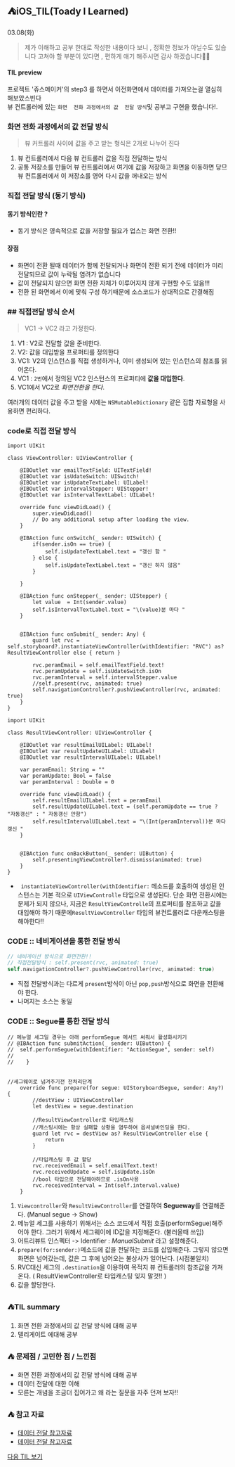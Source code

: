 
## ⛺️iOS_TIL(Toady l Learned)

03.08(화)
> 제가 이해하고 공부 한대로 작성한  내용이다 보니 , 정확한 정보가 아닐수도 있습니다 
   고쳐야 할 부분이 있다면 , 편하게  애기 해주시면  감사 하겠습니다🙏🏻


#### TIL preview
프로젝트 '쥬스메이커'의 step3 를 하면서 이전화면에서 데이터를 가져오는걸 열심히 해보았스빈다 </br>
뷰 컨트롤러에 있는  `화면  전화 과정에서의 값  전달 방식`및 공부고 구현을 했습니다!. </br>





###  화면  전화 과정에서의 값  전달 방식
> 뷰 커트롤러 사이에  값을  주고 받는 형식은  2개로  나누어 진다 

1. 뷰 컨트롤러에서 다음 뷰 컨트롤러 값을 직접 전달하는 방식 
2.  공통  저장소를 만들어  뷰 컨트롤러에서 여기에 값을  저장하고 화면을 이동하면 당므 뷰 컨트롤러에서 이 저장소를  영어 다시 값을 꺼내오는 방식


### 직접  전달  방식 (동기 방식)
#### 동기 방식인란 ? 
- 동기 방식은   영속적으로 값을 저장할  필요가 업스는 화면 전환!!
#### 장점 
- 화면이  전환 될때  데이터가 함께  전달되거나  화면이  전환 되기 전에 데이터가  미리 전달되므로 값이 누락될 염려가 없습니다
- 값이  전달되지 않으면   화면 전환  자체가 이루어지지 않게  구현할 수도 있음!!!
- 전환  된  화면에서 이에 맞춰 구성 하기때문에  소스코드가  상대적으로 간결해짐

### ## 직접전달  방식  순서
> VC1 -> VC2 라고 가정한다.

1. V1 : V2로 전달할 값을 준비한다.
2. V2: 값을 대입받을 프로퍼티를 정의한다
3. VC1: V2의 인스턴스를 직접 생성하거나, 이미 생성되어 있는 인스턴스의 참조를 읽어온다.
4. VC1 : `2번`에서 정의된 VC2 인스턴스의 프로퍼티에 **값을 대입한다**.
5. VC1에서 VC2로 *화면전환을 한다*.

여러개의 데이터 값을 주고 받을 시에는 `NSMutableDictionary` 같은 집합 자료형을 사용하면 편리하다.


### code로 직접  전달  방식

```swift=
import UIKit

class ViewController: UIViewController {
    
    @IBOutlet var emailTextField: UITextField!
    @IBOutlet var isUdateSwitch: UISwitch!
    @IBOutlet var isUpdateTextLabel: UILabel!
    @IBOutlet var intervalStepper: UIStepper!
    @IBOutlet var isIntervalTextLabel: UILabel!
    
    override func viewDidLoad() {
        super.viewDidLoad()
        // Do any additional setup after loading the view.
    }

    @IBAction func onSwitch(_ sender: UISwitch) {
        if(sender.isOn == true) {
            self.isUpdateTextLabel.text = "갱신 함 "
        } else {
            self.isUpdateTextLabel.text = "갱신 하지 않음"
        }
        
    }
    
    @IBAction func onStepper(_ sender: UIStepper) {
        let value  = Int(sender.value)
        self.isIntervalTextLabel.text = "\(value)분 마다 "
    }
    
   
    @IBAction func onSubmit(_ sender: Any) {
        guard let rvc = self.storyboard?.instantiateViewController(withIdentifier: "RVC") as? ResultViewController else { return }
        
        rvc.peramEmail = self.emailTextField.text!
        rvc.peramUpdate = self.isUdateSwitch.isOn
        rvc.peramInterval = self.intervalStepper.value
        //self.present(rvc, animated: true)
        self.navigationController?.pushViewController(rvc, animated: true)
    }
}
```
```swift=
import UIKit

class ResultViewController: UIViewController {
    
    @IBOutlet var resultEmailUILabel: UILabel!
    @IBOutlet var resultUpdateUILabel: UILabel!
    @IBOutlet var resultIntervalUILabel: UILabel!
    
    var peramEmail: String = ""
    var peramUpdate: Bool = false
    var peramInterval : Double = 0
    
    override func viewDidLoad() {
        self.resultEmailUILabel.text = peramEmail
        self.resultUpdateUILabel.text = (self.peramUpdate == true ? "자동갱신" : " 자동갱신 안함")
        self.resultIntervalUILabel.text = "\(Int(peramInterval))분 마다 갱신 "
    }
    
   
    @IBAction func onBackButton(_ sender: UIButton) {
        self.presentingViewController?.dismiss(animated: true)
    }
}
```
- ` instantiateViewController(withIdentifier:` 메소드를 호출하여 생성된 인스턴스는 기본 적으로 `UIViewControlle` 타입으로 생성된다. 단순 화면 전환시에는 문제가 되지 않으나, 지금은 `ResultViewControlle`의 프로퍼티를 참조하고 값을 대입해야 하기 때문에`ResultViewController` 타입의 뷰컨트롤러로 다운캐스팅을 해야한다!!


### CODE :: 네비게이션을 통한 전달 방식

```swift
// 네비게이션 방식으로 화면전환!!
// 직접전달방식 : self.present(rvc, animated: true)
self.navigationController?.pushViewController(rvc, animated: true)
```

- 직접 전달방식과는 다르게 `present`방식이 아닌 `pop,push`방식으로 화면을 전환해야 한다.
- 나머지는 소스는 동일

### CODE :: Segue를 통한 전달 방식
```swift=
// 메뉴얼 세그일 경우는 아래 performSegue 메서드 써줘서 활성화시키기
// @IBAction func submitAction(_ sender: UIButton) {
//  self.performSegue(withIdentifier: "ActionSegue", sender: self)
//        
//    }


//세그웨이로 넘겨주기전 전처리단계
    override func prepare(for segue: UIStoryboardSegue, sender: Any?) {
        //destView : UIViewController
        let destView = segue.destination
        
        //ResultViewController로 타입캐스팅
        //캐스팅시에는 항상 실패할 상황을 염두하여 옵셔널바인딩을 한다.
        guard let rvc = destView as? ResultViewController else {
            return
        }
        
        //타입캐스팅 후 값 할당
        rvc.receivedEmail = self.emailText.text!
        rvc.receivedUpdate = self.isUpdate.isOn 
        //bool 타입으로 전달해야하므로 .isOn사용
        rvc.receivedInterval = Int(self.interval.value)
    }
```

1. `Viewcontroller`와 `ResultViewController`를 연결하여 **Segueway**를 연결해준다. (Manual segue -> Show)
2. 메뉴얼 세그를 사용하기 위해서는 소스 코드에서 직접 호출(performSegue)해주어야 한다.                       그러기 위해서 세그웨이에 ID값을 지정해준다. (불러올때 쓰임)
3. 어트리뷰트 인스펙터 -> Identifier : *ManualSubmit* 라고 설정해준다.
4. `prepare(for:sender:)`메소드에 값을 전달하는 코드를 삽입해준다. 그렇지 않으면 화면은 넘어갔는데, 값은 그 후에 넘어오는 불상사가 일어난다. (시점불일치)
5. RVC대신 세그의 `.destination`을 이용하여 목적지 뷰 컨트롤러의 참조값을 가져온다.                             ( ResultViewController로 타입캐스팅 잊지 말것!! )
6. 값을 할당한다.

### ⛺️TIL summary 
1. 화면 전환 과정에서의 값  전달 방식에 대해 공부
2. 델리게이트 에대해 공부


### ⛺️ 문제점 / 고민한 점 / 느낀점 
- 화면 전환 과정에서의 값  전달 방식에 대해 공부 
- 데이터 전달에 대한 이해
- 모른는 개념을 조금더 집어가고 왜 라는 질문을 자주 던져 보자!!


### ⛺️ 참고 자료 
- [데이터 전달 참고자료](https://philosopher-chan.tistory.com/62)
- [데이터 전달 참고자료](https://one10004.tistory.com/109)


[다음 TIL 보기 ]()
